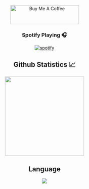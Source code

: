 <div align="center">
  <a href="https://www.buymeacoffee.com/CollectiveX" target="_blank"><img src="https://cdn.buymeacoffee.com/buttons/v2/default-yellow.png" alt="Buy Me A Coffee" style="height: 60px !important;width: 217px !important;" ></a>
</div>

<h3 align="center">Spotify Playing 🎧</h3>
<div align="center">
  <a href="https://discord.gg/mHjtqtu3Vg">
    <img src="https://spotify-github-profile.kittinanx.com/api/view?uid=22k6vpw2vxgj5sfsclxocvzcq&cover_image=true&theme=default&show_offline=true&background_color=121212&interchange=false", alt="spotify"></img>
  </a>
</div>

<h2 align="center"> Github Statistics 📈 </h2>
  
  <div align="center"> 
 <a href="https://discord.gg/mHjtqtu3Vg">
      <img height="250px" src="https://github-readme-stats.vercel.app/api?username=clxsx&hide_title=true&hide_border=true&show_icons=true&include_all_commits=true&count_private=true&line_height=21&hide_rank=true&icon_color=fa8b00&theme=dark"/>
    </a>
</div

<div align="center"> 
<h2 align="center">Language</h2>
  <div align="center"> 
     <a href="https://discord.gg/mHjtqtu3Vg">
     <img src="https://skillicons.dev/icons?i=lua,js,mysql,py,php" />
    </a>
  </div>
</div>


